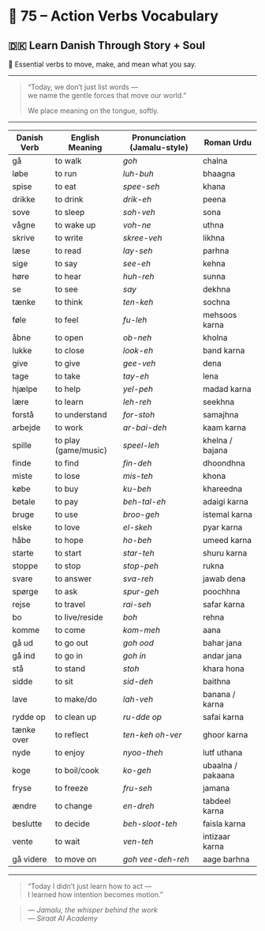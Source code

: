 # 🌟 75 – Action Verbs Vocabulary  
## 🇩🇰 Learn Danish Through Story + Soul  
🚶 Essential verbs to move, make, and mean what you say.

---

> “Today, we don’t just list words —  
> we name the gentle forces that move our world.”  
>  
> We place meaning on the tongue, softly.

---

| Danish Verb     | English Meaning    | Pronunciation (Jamalu-style) | Roman Urdu             |
|------------------|--------------------|-------------------------------|-------------------------|
| gå               | to walk            | *goh*                         | chalna                 |
| løbe             | to run             | *luh-buh*                     | bhaagna                |
| spise            | to eat             | *spee-seh*                    | khana                  |
| drikke           | to drink           | *drik-eh*                     | peena                  |
| sove             | to sleep           | *soh-veh*                     | sona                   |
| vågne            | to wake up         | *voh-ne*                      | uthna                  |
| skrive           | to write           | *skree-veh*                   | likhna                 |
| læse             | to read            | *lay-seh*                     | parhna                 |
| sige             | to say             | *see-eh*                      | kehna                  |
| høre             | to hear            | *huh-reh*                     | sunna                  |
| se               | to see             | *say*                         | dekhna                 |
| tænke            | to think           | *ten-keh*                     | sochna                 |
| føle             | to feel            | *fu-leh*                      | mehsoos karna          |
| åbne             | to open            | *ob-neh*                      | kholna                 |
| lukke            | to close           | *look-eh*                     | band karna             |
| give             | to give            | *gee-veh*                     | dena                   |
| tage             | to take            | *tay-eh*                      | lena                   |
| hjælpe           | to help            | *yel-peh*                     | madad karna            |
| lære             | to learn           | *leh-reh*                     | seekhna                |
| forstå           | to understand      | *for-stoh*                    | samajhna               |
| arbejde          | to work            | *ar-bai-deh*                  | kaam karna             |
| spille           | to play (game/music)| *speel-leh*                  | khelna / bajana        |
| finde            | to find            | *fin-deh*                     | dhoondhna              |
| miste            | to lose            | *mis-teh*                     | khona                  |
| købe             | to buy             | *ku-beh*                      | khareedna              |
| betale           | to pay             | *beh-tal-eh*                  | adaigi karna           |
| bruge            | to use             | *broo-geh*                    | istemal karna          |
| elske            | to love            | *el-skeh*                     | pyar karna             |
| håbe             | to hope            | *ho-beh*                      | umeed karna            |
| starte           | to start           | *star-teh*                    | shuru karna            |
| stoppe           | to stop            | *stop-peh*                    | rukna                  |
| svare            | to answer          | *sva-reh*                     | jawab dena             |
| spørge           | to ask             | *spur-geh*                    | poochhna               |
| rejse            | to travel          | *rai-seh*                     | safar karna            |
| bo               | to live/reside     | *boh*                         | rehna                  |
| komme            | to come            | *kom-meh*                     | aana                   |
| gå ud            | to go out          | *goh ood*                     | bahar jana             |
| gå ind           | to go in           | *goh in*                      | andar jana             |
| stå              | to stand           | *stoh*                        | khara hona             |
| sidde            | to sit             | *sid-deh*                     | baithna                |
| lave             | to make/do         | *lah-veh*                     | banana / karna         |
| rydde op         | to clean up        | *ru-dde op*                   | safai karna            |
| tænke over       | to reflect         | *ten-keh oh-ver*              | ghoor karna            |
| nyde             | to enjoy           | *nyoo-theh*                   | lutf uthana            |
| koge             | to boil/cook       | *ko-geh*                      | ubaalna / pakaana      |
| fryse            | to freeze          | *fru-seh*                     | jamana                 |
| ændre            | to change          | *en-dreh*                     | tabdeel karna          |
| beslutte         | to decide          | *beh-sloot-teh*               | faisla karna           |
| vente            | to wait            | *ven-teh*                     | intizaar karna         |
| gå videre        | to move on         | *goh vee-deh-reh*             | aage barhna            |

---

> “Today I didn’t just learn how to act —  
> I learned how intention becomes motion.”

> — *Jamalu, the whisper behind the work*  
> — *Siraat AI Academy*
